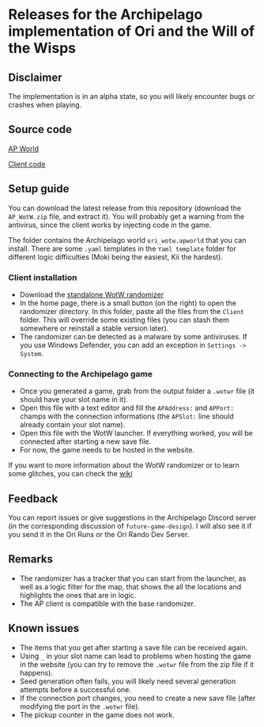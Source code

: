 # Releases for the Archipelago implementation of Ori and the Will of the Wisps

## Disclaimer

The implementation is in an alpha state, so you will likely encounter bugs or crashes when playing.

## Source code

[AP World](https://github.com/Satisha10/Archipelago_wotw/tree/main/worlds/ori_wotw)

[Client code](https://github.com/Satisha10/wotw-rando-client/tree/AP_local)

## Setup guide

You can download the latest release from this repository (download the `AP_WotW.zip` file, and extract it). You will probably get a warning from the antivirus, since the client works by injecting code in the game.

The folder contains the Archipelago world `ori_wotw.apworld` that you can install. There are some `.yaml` templates in the `Yaml template` folder for different logic difficulties (Moki being the easiest, Kii the hardest).

### Client installation

- Download the [standalone WotW randomizer](https://wotw.orirando.com/)
- In the home page, there is a small button (on the right) to open the randomizer directory. In this folder, paste all the files from the `Client` folder. This will override some existing files (you can stash them somewhere or reinstall a stable version later).
- The randomizer can be detected as a malware by some antiviruses. If you use Windows Defender, you can add an exception in `Settings -> System`.

### Connecting to the Archipelago game

- Once you generated a game, grab from the output folder a `.wotwr` file (it should have your slot name in it).
- Open this file with a text editor and fill the `APAddress:` and `APPort:` champs with the connection informations (the `APSlot:` line should already contain your slot name).
- Open this file with the WotW launcher. If everything worked, you will be connected after starting a new save file.
- For now, the game needs to be hosted in the website.

If you want to more information about the WotW randomizer or to learn some glitches, you can check the [wiki](https://wiki.orirando.com/)

## Feedback

You can report issues or give suggestions in the Archipelago Discord server (in the corresponding discussion of `future-game-design`). I will also see it if you send it in the Ori Runs or the Ori Rando Dev Server.

## Remarks

- The randomizer has a tracker that you can start from the launcher, as well as a logic filter for the map, that shows the all the locations and highlights the ones that are in logic.
- The AP client is compatible with the base randomizer.

## Known issues

- The items that you get after starting a save file can be received again.
- Using `_` in your slot name can lead to problems when hosting the game in the website (you can try to remove the `.wotwr` file from the zip file if it happens).
- Seed generation often fails, you will likely need several generation attempts before a successful one.
- If the connection port changes, you need to create a new save file (after modifying the port in the `.wotwr` file).
- The pickup counter in the game does not work.
